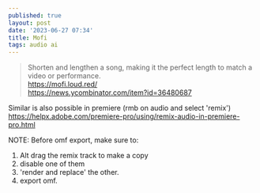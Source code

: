 ```yaml
---
published: true
layout: post
date: '2023-06-27 07:34'
title: Mofi
tags: audio ai 
---
```

> Shorten and lengthen a song, making it the perfect length to match a video or performance.  
<https://mofi.loud.red/>  
<https://news.ycombinator.com/item?id=36480687>

Similar is also possible in premiere (rmb on audio and select 'remix') 
<https://helpx.adobe.com/premiere-pro/using/remix-audio-in-premiere-pro.html>

NOTE: Before omf export, make sure to:

1. Alt drag the remix track to make a copy
2. disable one of them
3. 'render and replace' the other.
4. export omf.
